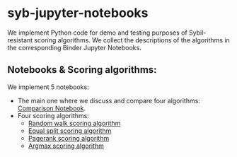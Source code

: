 # syb-jupyter-notebooks

We implement Python code for demo and testing purposes of Sybil-resistant scoring algorithms. We collect the descriptions of the algorithms in the corresponding Binder Jupyter Notebooks.

## Notebooks & Scoring algorithms:

We implement 5 notebooks:
- The main one where we discuss and compare four algorithms: [Comparison Notebook](https://mybinder.org/v2/gh/tokamak-network/syb-jupyter-notebooks/af8dec45a24bf7fd5858923a39de702491239af2?urlpath=lab%2Ftree%2Finitial_notebook.ipynb).
- Four scoring algorithms:
    - [Random walk scoring algorithm](https://mybinder.org/v2/gh/tokamak-network/syb-jupyter-notebooks/70d5992921de4e526111b42821bedcff911add29?urlpath=lab%2Ftree%2Frandom_walk_scoring_algorithm.ipynb)
    - [Equal split scoring algorithm](https://mybinder.org/v2/gh/tokamak-network/syb-jupyter-notebooks/70d5992921de4e526111b42821bedcff911add29?urlpath=lab%2Ftree%2Fequal_split_algorithm.ipynb)
    - [Pagerank scoring algorithm](https://mybinder.org/v2/gh/tokamak-network/syb-jupyter-notebooks/70d5992921de4e526111b42821bedcff911add29?urlpath=lab%2Ftree%2Fpagerank_algorithm.ipynb)
    - [Argmax scoring algorithm](https://mybinder.org/v2/gh/tokamak-network/syb-jupyter-notebooks/af8dec45a24bf7fd5858923a39de702491239af2?urlpath=lab%2Ftree%2Fargmax_algorithm.ipynb)